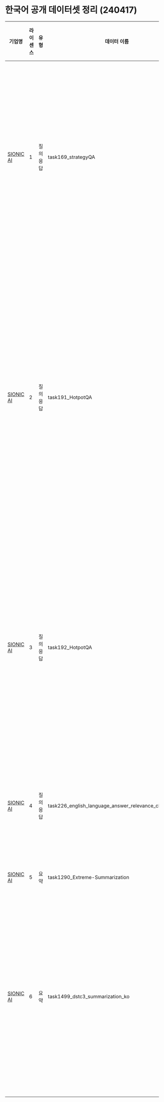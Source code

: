 # 한국어 공개 데이터셋 정리 (240417)

| 기업명 | 라이센스 | 유형 | 데이터 이름 | 간략한 데이터 설명 |
| --- | --- | --- | --- | --- | 
| [SIONIC AI](https://github.com/sionic-ai/Data_KoSuperNI/tree/main) | 1 | 질의응답 | task169_strategyQA |특정 질문이 주어졌을 때 그 질문에 답하기 위해 알아야 할 사실을 기술<br>          위키피디아 기반 질의 응답 데이터 |
| [SIONIC AI](https://github.com/sionic-ai/Data_KoSuperNI/tree/main) | 2 | 질의응답 | task191_HotpotQA  |이전의 데이터들이 질문 하나 답변 하나로 이루어져 있었것 것에 대해 사람의 대화는 하나의 짧은 질문과 대답으로 이루어지지 않는다는 문제 의식에서 구축된 데이터   | 
| [SIONIC AI](https://github.com/sionic-ai/Data_KoSuperNI/tree/main) | 3 | 질의응답 | task192_HotpotQA  | task 191과 크게 차이가 나는 것은 아님<br>답변에 도달하기 위해 가져온 둘 이상의 문서간의 관계에 따라 멀티홉의 세부 내용 구분     |
| [SIONIC AI](https://github.com/sionic-ai/Data_KoSuperNI/tree/main) | 4 | 질의응답 | task226_english_language_answer_relevance_classification |주어진 질의응답 쌍에서 어느 응답이 더 수용가능한지 평가       | 
| [SIONIC AI](https://github.com/sionic-ai/Data_KoSuperNI/tree/main) | 5 | 요약 | task1290_Extreme-Summarization |  주어진 뉴스 기사 요약     |
| [SIONIC AI](https://github.com/sionic-ai/Data_KoSuperNI/tree/main) | 6 | 요약 | task1499_dstc3_summarization_ko  | 캠브리지에 있는 펍, 레스토랑, 커피숍을 추천해달라는 자동화 시스템과 사용자 간의 대화와 이를 요약한 데이터            |
